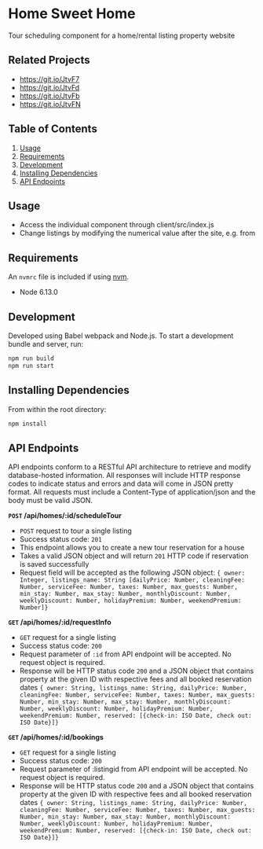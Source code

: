 # Home Sweet Home

 Tour scheduling component for a home/rental listing property website

## Related Projects

  - https://git.io/JtvF7
  - https://git.io/JtvFd
  - https://git.io/JtvFb
  - https://git.io/JtvFN

## Table of Contents

1. [Usage](#Usage)
2. [Requirements](#requirements)
3. [Development](#development)
4. [Installing Dependencies](#installing-dependencies) 
5. [API Endpoints](#api-endpoints)

## Usage

- Access the individual component through client/src/index.js
- Change listings by modifying the numerical value after the site, e.g. from 

## Requirements

An `nvmrc` file is included if using [nvm](https://github.com/creationix/nvm).

- Node 6.13.0

## Development

Developed using Babel webpack and Node.js. To start a development bundle and server, run:

```sh
npm run build
npm run start
```

## Installing Dependencies

From within the root directory:

```sh
npm install
```

## API Endpoints

API endpoints conform to a RESTful API architecture to retrieve and modify database-hosted information. All responses will include HTTP response codes to indicate status and errors and data will come in JSON pretty format. All requests must include a Content-Type of application/json and the body must be valid JSON.

**`POST` /api/homes/:id/scheduleTour**
- `POST` request to tour a single listing
- Success status code: `201`
- This endpoint allows you to create a new tour reservation for a house
- Takes a valid JSON object and will return `201` HTTP code if reservation is saved successfully
- Request field will be accepted as the following JSON object:
```{ owner: Integer, listings_name: String [dailyPrice: Number, cleaningFee: Number, serviceFee: Number, taxes: Number, max_guests: Number, min_stay: Number, max_stay: Number, monthlyDiscount: Number, weeklyDiscount: Number, holidayPremium: Number, weekendPremium: Number]}```

**`GET` /api/homes/:id/requestInfo**
- `GET` request for a single listing
- Success status code: `200`
- Request parameter of `:id` from API endpoint will be accepted. No request object is required.
- Response will be HTTP status code `200` and a JSON object that contains property at the given ID with respective fees and all booked reservation dates
```{ owner: String, listings_name: String, dailyPrice: Number, cleaningFee: Number, serviceFee: Number, taxes: Number, max_guests: Number, min_stay: Number, max_stay: Number, monthlyDiscount: Number, weeklyDiscount: Number, holidayPremium: Number, weekendPremium: Number, reserved: [{check-in: ISO Date, check out: ISO Date}]}```

**`GET` /api/homes/:id/bookings**
- `GET` request for a single listing
- Success status code: `200`
- Request parameter of :listingid from API endpoint will be accepted. No request object is required.
- Response will be HTTP status code `200` and a JSON object that contains property at the given ID with respective fees and all booked reservation dates
```{ owner: String, listings_name: String, dailyPrice: Number, cleaningFee: Number, serviceFee: Number, taxes: Number, max_guests: Number, min_stay: Number, max_stay: Number, monthlyDiscount: Number, weeklyDiscount: Number, holidayPremium: Number, weekendPremium: Number, reserved: [{check-in: ISO Date, check out: ISO Date}]}```


